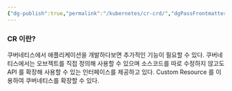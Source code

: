 ```yaml
---
{"dg-publish":true,"permalink":"/kubernetes/cr-crd/","dgPassFrontmatter":true,"created":"2024-04-09T10:58:39.000+09:00","updated":"2024-05-11T11:38:53.093+09:00"}
---
```



### CR 이란?
쿠버네티스에서 애플리케이션을 개발하다보면 추가적인 기능이 필요할 수 있다.
쿠버네티스에서는 오브젝트를 직접 정의해 사용할 수 있으며 소스코드를 따로 수정하지 않고도 API 를 확장해 사용할 수 있는 인터페이스를 제공하고 있다.
Custom Resource 를 이용하여 쿠버네티스를 확장할 수 있다.